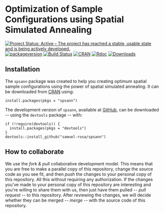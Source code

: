 <!-- Generated by knitr: do not edit by hand. Please edit the content in README.Rmd -->
Optimization of Sample Configurations using Spatial Simulated Annealing
=======================================================================

[![Project Status: Active – The project has reached a stable, usable
state and is being actively
developed.](http://www.repostatus.org/badges/latest/active.svg)](http://www.repostatus.org/#active)
[![packageversion](https://img.shields.io/badge/devel%20version-2.2.0-firebrick.svg?style=flat-square)](commits/master)
[![Build
Status](https://travis-ci.org/samuel-rosa/spsann.svg?branch=master)](https://travis-ci.org/samuel-rosa/spsann)
[![CRAN](https://www.r-pkg.org/badges/version/spsann)](https://cran.r-project.org/package=spsann)
[![Rdoc](http://www.rdocumentation.org/badges/version/spsann)](http://www.rdocumentation.org/packages/spsann)
[![Downloads](http://cranlogs.r-pkg.org/badges/spsann?color=brightgreen)](http://www.r-pkg.org/pkg/spsann)

Installation
------------

The `spsann` package was created to help you creating optimum spatial
sample configurations using the power of spatial simulated annealing. It
can be downloaded from [CRAN](https://CRAN.R-project.org/package=spsann)
using:

    install.packages(pkgs = "spsann")

The development version of `spsann`, available at
[GitHub](https://github.com/samuel-rosa/spsann), can be downloaded --
using the `devtools` package -- with:

    if (!require(devtools)) {
      install.packages(pkgs = "devtools")
    }
    devtools::install_github("samuel-rosa/spsann")

How to collaborate
------------------

We use the *fork & pull* collaborative development model. This means
that you are free to make a parallel copy of this repository, change the
source code as you see fit, and then *push* the changes to your personal
copy of this repository. All this without requiring any authorization.
If the changes you've made to your personal copy of this repository are
interesting and you're willing to share them with us, then just have
them pulled -- *pull request* -- to this repository. After reviewing the
changes, we will decide whether they can be merged -- *merge* -- with
the source code of this repository.
